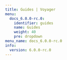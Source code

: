 ```yaml
---
title: Guides | Voyager
menu:
  docs_6.0.0-rc.0:
    identifier: guides
    name: Guides
    weight: 40
    pre: dropdown
menu_name: docs_6.0.0-rc.0
info:
  version: 6.0.0-rc.0
---
```


